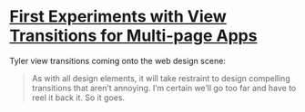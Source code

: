 # [First Experiments with View Transitions for Multi-page Apps](https://tylergaw.com/blog/view-transitions-first-experiments-mpa/)

Tyler view transitions coming onto the web design scene:

> As with all design elements, it will take restraint to design compelling transitions that aren’t annoying. I’m certain we’ll go too far and have to reel it back it. So it goes.